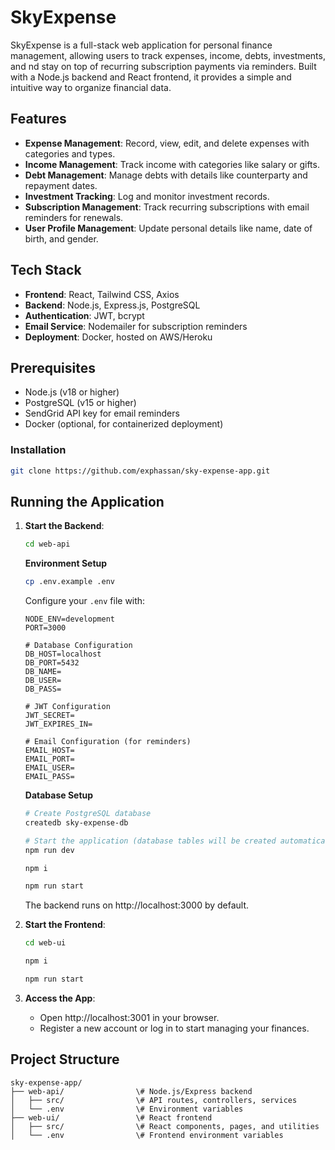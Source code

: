 # **SkyExpense**

SkyExpense is a full-stack web application for personal finance management, allowing users to track expenses, income, debts, investments, and nd stay on top of recurring subscription payments via reminders. Built with a Node.js backend and React frontend, it provides a simple and intuitive way to organize financial data.

## **Features**

* **Expense Management**: Record, view, edit, and delete expenses with categories and types.
* **Income Management**: Track income with categories like salary or gifts.
* **Debt Management**: Manage debts with details like counterparty and repayment dates.
* **Investment Tracking**: Log and monitor investment records.
* **Subscription Management**: Track recurring subscriptions with email reminders for renewals.
* **User Profile Management**: Update personal details like name, date of birth, and gender.

## **Tech Stack**

* **Frontend**: React, Tailwind CSS, Axios
* **Backend**: Node.js, Express.js, PostgreSQL
* **Authentication**: JWT, bcrypt
* **Email Service**: Nodemailer for subscription reminders
* **Deployment**: Docker, hosted on AWS/Heroku

## **Prerequisites**

* Node.js (v18 or higher)
* PostgreSQL (v15 or higher)
* SendGrid API key for email reminders
* Docker (optional, for containerized deployment)

### Installation

   ```bash
   git clone https://github.com/exphassan/sky-expense-app.git
   ```

## **Running the Application**

1. **Start the Backend**:
   ```bash
   cd web-api
   ```
   **Environment Setup**
   ```bash
   cp .env.example .env
   ```

   Configure your `.env` file with:
   ```env
   NODE_ENV=development
   PORT=3000
   
   # Database Configuration
   DB_HOST=localhost
   DB_PORT=5432
   DB_NAME=
   DB_USER=
   DB_PASS=
   
   # JWT Configuration
   JWT_SECRET=
   JWT_EXPIRES_IN=
   
   # Email Configuration (for reminders)
   EMAIL_HOST=
   EMAIL_PORT=
   EMAIL_USER=
   EMAIL_PASS=
   ```
   **Database Setup**
   ```bash
   # Create PostgreSQL database
   createdb sky-expense-db
   
   # Start the application (database tables will be created automatically)
   npm run dev
   ```
   ```bash
   npm i
   ```
   ```bash
   npm run start
   ```
   The backend runs on http://localhost:3000 by default.

2. **Start the Frontend**:
   ```bash
   cd web-ui
   ```
   ```bash
   npm i
   ```
   ```bash
   npm run start
   ```
3. **Access the App**:
   * Open http://localhost:3001 in your browser.
   * Register a new account or log in to start managing your finances.


## **Project Structure**

```
sky-expense-app/  
├── web-api/                \# Node.js/Express backend  
│   ├── src/                \# API routes, controllers, services  
│   └── .env                \# Environment variables  
├── web-ui/                 \# React frontend  
│   ├── src/                \# React components, pages, and utilities  
│   └── .env                \# Frontend environment variables
```
